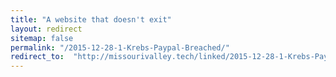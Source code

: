 ```yaml
---
title: "A website that doesn't exit"
layout: redirect
sitemap: false
permalink: "/2015-12-28-1-Krebs-Paypal-Breached/"
redirect_to:  "http://missourivalley.tech/linked/2015-12-28-1-Krebs-Paypal-Breached"
---
```

